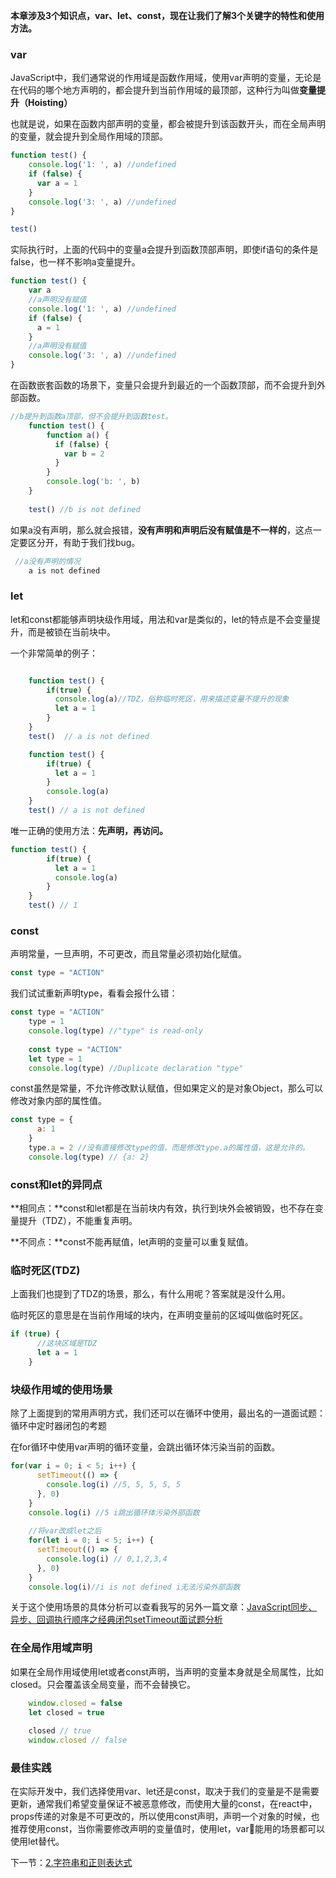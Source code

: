 **本章涉及3个知识点，var、let、const，现在让我们了解3个关键字的特性和使用方法。**

### var
JavaScript中，我们通常说的作用域是函数作用域，使用var声明的变量，无论是在代码的哪个地方声明的，都会提升到当前作用域的最顶部，这种行为叫做**变量提升（Hoisting）**

也就是说，如果在函数内部声明的变量，都会被提升到该函数开头，而在全局声明的变量，就会提升到全局作用域的顶部。

```javascript
function test() {
    console.log('1: ', a) //undefined
    if (false) {
      var a = 1
    }
    console.log('3: ', a) //undefined
}

test()
```

实际执行时，上面的代码中的变量a会提升到函数顶部声明，即使if语句的条件是false，也一样不影响a变量提升。

```javascript
function test() {
    var a
    //a声明没有赋值
    console.log('1: ', a) //undefined
    if (false) {
      a = 1
    }
    //a声明没有赋值
    console.log('3: ', a) //undefined
}
```

在函数嵌套函数的场景下，变量只会提升到最近的一个函数顶部，而不会提升到外部函数。

```javascript
//b提升到函数a顶部，但不会提升到函数test。
    function test() {
        function a() {
          if (false) {
            var b = 2
          }
        }
        console.log('b: ', b)
    }
    
    test() //b is not defined
```

如果a没有声明，那么就会报错，**没有声明和声明后没有赋值是不一样的**，这点一定要区分开，有助于我们找bug。

```javascript
 //a没有声明的情况
    a is not defined
```

### let
let和const都能够声明块级作用域，用法和var是类似的，let的特点是不会变量提升，而是被锁在当前块中。

一个非常简单的例子：
```javascript

    function test() {
        if(true) {
          console.log(a)//TDZ，俗称临时死区，用来描述变量不提升的现象
          let a = 1
        }
    }
    test()  // a is not defined

    function test() {
        if(true) {
          let a = 1
        }
        console.log(a)
    }    
    test() // a is not defined
```

唯一正确的使用方法：**先声明，再访问。**

```javascript
function test() {
        if(true) {
          let a = 1
          console.log(a)
        }
    }
    test() // 1
```

### const
声明常量，一旦声明，不可更改，而且常量必须初始化赋值。

```javascript
const type = "ACTION"
```

我们试试重新声明type，看看会报什么错：
​    
```javascript
const type = "ACTION"
    type = 1
    console.log(type) //"type" is read-only
    
    const type = "ACTION"
    let type = 1
    console.log(type) //Duplicate declaration "type"
```

const虽然是常量，不允许修改默认赋值，但如果定义的是对象Object，那么可以修改对象内部的属性值。

```javascript
const type = {
      a: 1
    }
    type.a = 2 //没有直接修改type的值，而是修改type.a的属性值，这是允许的。
    console.log(type) // {a: 2}
```

### const和let的异同点

**相同点：**const和let都是在当前块内有效，执行到块外会被销毁，也不存在变量提升（TDZ），不能重复声明。

**不同点：**const不能再赋值，let声明的变量可以重复赋值。

### 临时死区(TDZ)
上面我们也提到了TDZ的场景，那么，有什么用呢？答案就是没什么用。

临时死区的意思是在当前作用域的块内，在声明变量前的区域叫做临时死区。
​    
```javascript
if (true) {
      //这块区域是TDZ
      let a = 1
    }
```

### 块级作用域的使用场景
除了上面提到的常用声明方式，我们还可以在循环中使用，最出名的一道面试题：循环中定时器闭包的考题

在for循环中使用var声明的循环变量，会跳出循环体污染当前的函数。

```javascript
for(var i = 0; i < 5; i++) {
      setTimeout(() => {
        console.log(i) //5, 5, 5, 5, 5
      }, 0)
    }
    console.log(i) //5 i跳出循环体污染外部函数
    
    //将var改成let之后
    for(let i = 0; i < 5; i++) {
      setTimeout(() => {
        console.log(i) // 0,1,2,3,4
      }, 0)
    }
    console.log(i)//i is not defined i无法污染外部函数
```

关于这个使用场景的具体分析可以查看我写的另外一篇文章：[JavaScript同步、异步、回调执行顺序之经典闭包setTimeout面试题分析][1]

### 在全局作用域声明
如果在全局作用域使用let或者const声明，当声明的变量本身就是全局属性，比如closed。只会覆盖该全局变量，而不会替换它。

```javascript
    window.closed = false
    let closed = true
    
    closed // true
    window.closed // false
```

### 最佳实践
在实际开发中，我们选择使用var、let还是const，取决于我们的变量是不是需要更新，通常我们希望变量保证不被恶意修改，而使用大量的const，在react中，props传递的对象是不可更改的，所以使用const声明，声明一个对象的时候，也推荐使用const，当你需要修改声明的变量值时，使用let，var能用的场景都可以使用let替代。


[1]: https://segmentfault.com/a/1190000008922457
[2]: https://segmentfault.com/a/1190000010199272

下一节：[2.字符串和正则表达式](https://github.com/hyy1115/ES6-learning/blob/master/doc/2%E3%80%81%E3%80%8A%E6%B7%B1%E5%85%A5%E7%90%86%E8%A7%A3ES6%E3%80%8B%E7%AC%94%E8%AE%B0%E2%80%94%E2%80%94%E5%AD%97%E7%AC%A6%E4%B8%B2%E5%92%8C%E6%AD%A3%E5%88%99%E8%A1%A8%E8%BE%BE%E5%BC%8F.md)